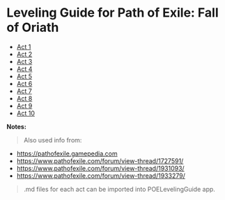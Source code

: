 # Leveling Guide for Path of Exile: Fall of Oriath

- [Act 1](src/Act_1.md)
- [Act 2](src/Act_2.md)
- [Act 3](src/Act_3.md)
- [Act 4](src/Act_4.md)
- [Act 5](src/Act_5.md)
- [Act 6](src/Act_6.md)
- [Act 7](src/Act_7.md)
- [Act 8](src/Act_8.md)
- [Act 9](src/Act_9.md)
- [Act 10](src/Act_10.md)

**Notes:**

> Also used info from:
- https://pathofexile.gamepedia.com
- https://www.pathofexile.com/forum/view-thread/1727591/
- https://www.pathofexile.com/forum/view-thread/1931093/
- https://www.pathofexile.com/forum/view-thread/1933279/

> .md files for each act can be imported into POELevelingGuide app. 
